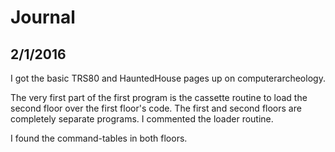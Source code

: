 # Journal

## 2/1/2016

I got the basic TRS80 and HauntedHouse pages up on computerarcheology.

The very first part of the first program is the cassette routine to load the
second floor over the first floor's code. The first and second floors are
completely separate programs. I commented the loader routine.

I found the command-tables in both floors.